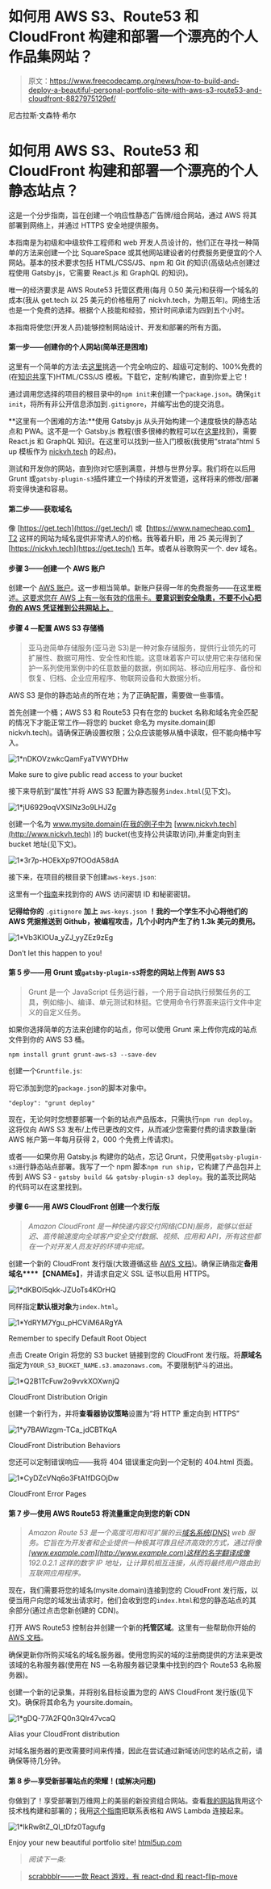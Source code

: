 # 如何用 AWS S3、Route53 和 CloudFront 构建和部署一个漂亮的个人作品集网站？

> 原文：<https://www.freecodecamp.org/news/how-to-build-and-deploy-a-beautiful-personal-portfolio-site-with-aws-s3-route53-and-cloudfront-8827975129ef/>

尼古拉斯·文森特·希尔

# 如何用 AWS S3、Route53 和 CloudFront 构建和部署一个漂亮的个人静态站点？

这是一个分步指南，旨在创建一个响应性静态广告牌/组合网站，通过 AWS 将其部署到网络上，并通过 HTTPS 安全地提供服务。

本指南是为初级和中级软件工程师和 web 开发人员设计的，他们正在寻找一种简单的方法来创建一个比 SquareSpace 或其他网站建设者的付费服务更便宜的个人网站。基本的技术要求包括 HTML/CSS/JS、npm 和 Git 的知识(高级站点创建过程使用 Gatsby.js，它需要 React.js 和 GraphQL 的知识)。

唯一的经济要求是 AWS Route53 托管区费用(每月 0.50 美元)和获得一个域名的成本(我从 get.tech 以 25 美元的价格租用了 nickvh.tech，为期五年)。网络生活也是一个免费的选择。根据个人技能和经验，预计时间承诺为四到五个小时。

本指南将使您(开发人员)能够控制网站设计、开发和部署的所有方面。

#### **第一步——创建你的个人网站(简单还是困难)**

这里有一个简单的方法:去[这里](https://html5up.net/)挑选一个完全响应的、超级可定制的、100%免费的(在[知识共享](https://html5up.net/license)下)HTML/CSS/JS 模板。下载它，定制/构建它，直到你爱上它！

通过调用您选择的项目的根目录中的`npm init`来创建一个`package.json`。确保`git init`，将所有非公开信息添加到`.gitignore`，并编写出色的提交消息。

**这里有一个困难的方法:**使用 Gatsby.js 从头开始构建一个速度极快的静态站点和 PWA。这不是一个 Gatsby.js 教程(很多很棒的教程可以在[这里](https://www.gatsbyjs.org/tutorial/)找到)，需要 React.js 和 GraphQL 知识。在这里可以找到一些入门模板(我使用“strata”html 5 up 模板作为 [nickvh.tech](https://www.nickvh.tech/) 的起点)。

测试和开发你的网站，直到你对它感到满意，并想与世界分享。我们将在以后用 Grunt 或`gatsby-plugin-s3`插件建立一个持续的开发管道，这样将来的修改/部署将变得快速和容易。

#### **第二步——获取域名**

像 [https://get.tech](https://get.tech/) 或【https://www.namecheap.com】T2 这样的网站为域名提供非常诱人的价格。我等着升职，用 25 美元得到了 [https://nickvh.tech](https://get.tech/) 五年。或者从谷歌购买一个. dev 域名。

#### **步骤 3——创建一个 AWS 账户**

创建一个 [AWS 账户](https://aws.amazon.com/premiumsupport/knowledge-center/create-and-activate-aws-account/)。这一步相当简单。新账户获得一年的免费服务——在这里概述[。这要求您在 AWS 上有一张有效的信用卡。**要意识到安全隐患，不要不小心把你的 AWS 凭证推到公共网站上。**](https://aws.amazon.com/free/)

#### **步骤 4 —配置 AWS S3 存储桶**

> 亚马逊简单存储服务(亚马逊 S3)是一种对象存储服务，提供行业领先的可扩展性、数据可用性、安全性和性能。这意味着客户可以使用它来存储和保护一系列使用案例中的任意数量的数据，例如网站、移动应用程序、备份和恢复、归档、企业应用程序、物联网设备和大数据分析。

AWS S3 是你的静态站点的所在地；为了正确配置，需要做一些事情。

首先创建一个桶；AWS S3 和 Route53 只有在您的 bucket 名称和域名完全匹配的情况下才能正常工作—将您的 bucket 命名为 mysite.domain(即 nickvh.tech)。请确保正确设置权限；公众应该能够从桶中读取，但不能向桶中写入。

![1*nDKOVzwkcQamFyaTVWYDHw](img/98359cd2ce9f460d1b579c21fd1ce50b.png)

Make sure to give public read access to your bucket

接下来导航到“属性”并将 AWS S3 配置为静态服务`index.html`(见下文)。

![1*jU6929oqVXSINz3o9LHJZg](img/c536342b1155d909c64b2e4049eaadc6.png)

创建一个名为 www.mysite.domain(在我的例子中为 [www.nickvh.tech](http://www.nickvh.tech) )的 bucket(也支持公共读取访问),并重定向到主 bucket 地址(见下文)。

![1*3r7p-HOEkXp97fOOdA58dA](img/37e603ea16feeb3bdca1d795b976a9a4.png)

接下来，在项目的根目录下创建`aws-keys.json`:

这里有一个[指南](https://help.bittitan.com/hc/en-us/articles/115008255268-How-do-I-find-my-AWS-Access-Key-and-Secret-Access-Key-)来找到你的 AWS 访问密钥 ID 和秘密密钥。

**记得给你的** `.gitignore` **加上** `aws-keys.json` **！我的一个学生不小心将他们的 AWS 凭据推送到 Github，被编程攻击，几个小时内产生了约 1.3k 美元的费用。**

![1*Vb3KlOUa_yZJ_yyZEz9zEg](img/7ec82535e0f10e2966cb71c4b9ed639b.png)

Don’t let this happen to you!

#### 第 5 步——用 Grunt 或`gatsby-plugin-s3`将您的网站上传到 AWS S3

> Grunt 是一个 JavaScript 任务运行器，一个用于自动执行频繁任务的工具，例如缩小、编译、单元测试和林挺。它使用命令行界面来运行文件中定义的自定义任务。

如果你选择简单的方法来创建你的站点，你可以使用 Grunt 来上传你完成的站点文件到你的 AWS S3 桶。

```
npm install grunt grunt-aws-s3 --save-dev
```

创建一个`Gruntfile.js`:

将它添加到您的`package.json`的脚本对象中。

```
"deploy": "grunt deploy"
```

现在，无论何时您想要部署一个新的站点产品版本，只需执行`npm run deploy`。这将仅向 AWS S3 发布/上传已更改的文件，从而减少您需要付费的请求数量(新 AWS 帐户第一年每月获得 2，000 个免费上传请求)。

或者——如果你用 Gatsby.js 构建你的站点，忘记 Grunt，只使用`gatsby-plugin-s3`进行静态站点部署。我写了一个 npm 脚本`npm run ship`，它构建了产品包并上传到 AWS S3 - `gatsby build && gatsby-plugin-s3 deploy`。我的盖茨比网站的代码可以在这里找到。

#### **步骤 6——用 AWS CloudFront 创建一个发行版**

> *Amazon CloudFront 是一种快速内容交付网络(CDN)服务，能够以低延迟、高传输速度向全球客户安全交付数据、视频、应用和 API，所有这些都在一个对开发人员友好的环境中完成。*

创建一个新的 CloudFront 发行版(大致遵循这些 [AWS 文档](https://aws.amazon.com/premiumsupport/knowledge-center/cloudfront-https-requests-s3/))。确保正确指定**备用域名****【CNAMEs】**，并请求自定义 SSL 证书以启用 HTTPS。

![1*dKBOI5qkk-JZUoTs4KOrHQ](img/8ac596f2799b55e4341a4cf59558c688.png)

同样指定**默认根对象**为`index.html`。

![1*YdRYM7Ygu_pHCViM6ARgYA](img/2e84e8882f28d8cf0163bcb8345e5a4f.png)

Remember to specify Default Root Object

点击 Create Origin 将您的 S3 bucket 链接到您的 CloudFront 发行版。将**原域名**指定为`YOUR_S3_BUCKET_NAME.s3.amazonaws.com`。不要限制铲斗的进出。

![1*Q2B1TcFuw2o9vvkXOXwnjQ](img/f0a14747b25c2ee1df1653820a9e3d61.png)

CloudFront Distribution Origin

创建一个新行为，并将**查看器协议策略**设置为“将 HTTP 重定向到 HTTPS”

![1*y7BAWIzgm-TCa_jdCBTKqA](img/0f40f3af926614fe9e491ca529ecf702.png)

CloudFront Distribution Behaviors

您还可以定制错误响应——我将 404 错误重定向到一个定制的 404.html 页面。

![1*CyDZcVNq6o3FtA1fDGOjDw](img/ca8ff3b8b15cf56f8cf47cecf053382d.png)

CloudFront Error Pages

#### **第 7 步—使用 AWS Route53** 将流量重定向到您的新 CDN

> *Amazon Route 53 是一个高度可用和可扩展的云[域名系统(DNS)](https://aws.amazon.com/route53/what-is-dns/) web 服务。它旨在为开发者和企业提供一种极其可靠且经济高效的方式，通过将像[www.example.com](http://www.example.com)这样的名字翻译成像 192.0.2.1 这样的数字 IP 地址，让计算机相互连接，从而将最终用户路由到互联网应用程序。*

现在，我们需要将您的域名(mysite.domain)连接到您的 CloudFront 发行版，以便当用户向您的域发出请求时，他们会收到您的`index.html`和您的静态站点的其余部分(通过点击您新创建的 CDN)。

打开 AWS Route53 控制台并创建一个新的**托管区域**。这里有一些帮助你开始的 [AWS 文档](https://docs.aws.amazon.com/Route53/latest/DeveloperGuide/migrate-dns-domain-inactive.html)。

确保更新你所购买域名的域名服务器。使用您购买的域的注册商提供的方法来更改该域的名称服务器(使用在 NS —名称服务器记录集中找到的四个 Route53 名称服务器)。

创建一个新的记录集，并将别名目标设置为您的 AWS CloudFront 发行版(见下文)。确保将其命名为 yoursite.domain。

![1*gDQ-77A2FQ0n3Qlr47vcaQ](img/e16ec1922b2bf615c0f1f53f8a96373f.png)

Alias your CloudFront distribution

对域名服务器的更改需要时间来传播，因此在尝试通过新域访问您的站点之前，请确保等待几分钟。

#### 第 8 步—享受新部署站点的荣耀！(或解决问题)

你做到了！享受部署到万维网上的美丽的新投资组合网站。查看[我的网站](http://nickvh.tech)我用这个技术栈构建和部署的；我用[这个指南](https://dev.to/adnanrahic/building-a-serverless-contact-form-with-aws-lambda-and-aws-ses-4jm0)把联系表格和 AWS Lambda 连接起来。

![1*lkRw8tZ_QI_tDfz0Tagufg](img/e560b1dd3a175a3e678dc8eb75ac5e40.png)

Enjoy your new beautiful portfolio site! [html5up.com](http://html5up.com)

> *阅读下一条:*

> [scrabbblr——一款 React 游戏，有 react-dnd 和 react-flip-move](https://hackernoon.com/scrabblr-a-react-game-with-react-dnd-and-react-flip-move-40cfaac786e2)